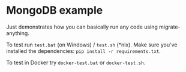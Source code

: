 # MongoDB example

Just demonstrates how you can basically run any code using
migrate-anything.

To test run `test.bat` (on Windows) / `test.sh` (*nix). Make sure you've
installed the dependencies: `pip install -r requirements.txt`.

To test in Docker try `docker-test.bat` or `docker-test.sh`.
